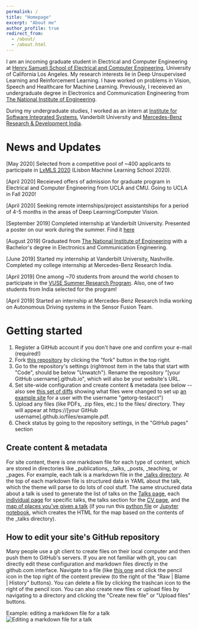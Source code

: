 ```yaml
---
permalink: /
title: "Homepage"
excerpt: "About me"
author_profile: true
redirect_from: 
  - /about/
  - /about.html
---
```


I am an incoming graduate student in Electrical and Computer Engineering at [Henry Samueli School of Electrical and Computer Engineering](https://www.ee.ucla.edu/), University of California Los Angeles. My research interests lie in Deep Unsupervised Learning and Reinforcement Learning. I have worked on problems in Vision, Speech and Healthcare for Machine Learning. Previously, I receieved an undergraduate degree in Electronics and Communication Engineering from [The National Institute of Engineering](https://www.nie.ac.in/).

During my undergraduate studies, I worked as an intern at [Institute for Software Integrated Systems](https://www.isis.vanderbilt.edu/), Vanderbilt University and [Mercedes-Benz Research & Development India](https://mbrdi.co.in/about-us/).

News and Updates
======
[May 2020] Selected from a competitive pool of ~400 applicants to participate in [LxMLS 2020](http://lxmls.it.pt/2020/) (Lisbon Machine Learning School 2020). 

[April 2020] Receieved offers of admission for graduate program in Electrical and Computer Engineering from UCLA and CMU. Going to UCLA in Fall 2020! 

[April 2020] Seeking remote internships/project assistantships for a period of 4-5 months in the areas of Deep Learning/Computer Vision. 

[September 2019] Completed internship at Vanderbilt University. Presented a poster on our work during the summer. Find it [here](https://drive.google.com/open?id=147vnQdK6AmsF45kk57yyJVy2hojDD-zW)

[August 2019] Graduated from [The National Institute of Engineering](https://www.nie.ac.in/) with a Bachelor's degree in Electronics and Communication Engineering.

[June 2019] Started my internship at Vanderbilt University, Nashville. Completed my college internship at Mercedes-Benz Research India.

[April 2019] One among ~70 students from around the world chosen to participate in the [VUSE Summer Research Program](https://engineering.vanderbilt.edu/summer-research/index.php). Also, one of two students from India selected for the program!

[April 2019] Started an internship at Mercedes-Benz Research India working on Autonomous Driving systems in the Sensor Fusion Team. 

Getting started
======
1. Register a GitHub account if you don't have one and confirm your e-mail (required!)
1. Fork [this repository](https://github.com/academicpages/academicpages.github.io) by clicking the "fork" button in the top right. 
1. Go to the repository's settings (rightmost item in the tabs that start with "Code", should be below "Unwatch"). Rename the repository "[your GitHub username].github.io", which will also be your website's URL.
1. Set site-wide configuration and create content & metadata (see below -- also see [this set of diffs](http://archive.is/3TPas) showing what files were changed to set up [an example site](https://getorg-testacct.github.io) for a user with the username "getorg-testacct")
1. Upload any files (like PDFs, .zip files, etc.) to the files/ directory. They will appear at https://[your GitHub username].github.io/files/example.pdf.  
1. Check status by going to the repository settings, in the "GitHub pages" section

Create content & metadata
------
For site content, there is one markdown file for each type of content, which are stored in directories like _publications, _talks, _posts, _teaching, or _pages. For example, each talk is a markdown file in the [_talks directory](https://github.com/academicpages/academicpages.github.io/tree/master/_talks). At the top of each markdown file is structured data in YAML about the talk, which the theme will parse to do lots of cool stuff. The same structured data about a talk is used to generate the list of talks on the [Talks page](https://academicpages.github.io/talks), each [individual page](https://academicpages.github.io/talks/2012-03-01-talk-1) for specific talks, the talks section for the [CV page](https://academicpages.github.io/cv), and the [map of places you've given a talk](https://academicpages.github.io/talkmap.html) (if you run this [python file](https://github.com/academicpages/academicpages.github.io/blob/master/talkmap.py) or [Jupyter notebook](https://github.com/academicpages/academicpages.github.io/blob/master/talkmap.ipynb), which creates the HTML for the map based on the contents of the _talks directory).


How to edit your site's GitHub repository
------
Many people use a git client to create files on their local computer and then push them to GitHub's servers. If you are not familiar with git, you can directly edit these configuration and markdown files directly in the github.com interface. Navigate to a file (like [this one](https://github.com/academicpages/academicpages.github.io/blob/master/_talks/2012-03-01-talk-1.md) and click the pencil icon in the top right of the content preview (to the right of the "Raw | Blame | History" buttons). You can delete a file by clicking the trashcan icon to the right of the pencil icon. You can also create new files or upload files by navigating to a directory and clicking the "Create new file" or "Upload files" buttons. 

Example: editing a markdown file for a talk
![Editing a markdown file for a talk](/images/editing-talk.png)

